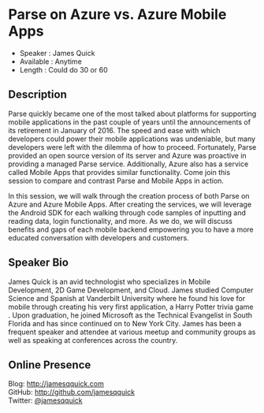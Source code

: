 Parse on Azure vs. Azure Mobile Apps
===================

* Speaker   : James Quick
* Available : Anytime
* Length    : Could do 30 or 60

Description
-----------

Parse quickly became one of the most talked about platforms for supporting mobile applications in the past couple of years until the announcements of its retirement in January of 2016.  The speed and ease with which developers could power their mobile applications was undeniable, but many developers were left with the dilemma of how to proceed.  Fortunately, Parse provided an open source version of its server and Azure was proactive in providing a managed Parse service.   Additionally, Azure also has a service called Mobile Apps that provides similar functionality.  Come join this session to compare and contrast Parse and Mobile Apps in action.

In this session, we will walk through the creation process of both Parse on Azure and Azure Mobile Apps.  After creating the services, we will leverage the Android SDK for each walking through code samples of inputting and reading data, login functionality, and more.  As we do, we will discuss benefits and gaps of each mobile backend empowering you to have a more educated conversation with developers and customers.

Speaker Bio
-----------
James Quick is an avid technologist who specializes in Mobile Development, 2D Game Development, and Cloud.  James studied Computer Science and Spanish at Vanderbilt University where he found his love for mobile through creating his very first application, a Harry Potter trivia game .  Upon graduation, he joined Microsoft as the Technical Evangelist in South Florida and has since continued on to New York City.   James has been a frequent speaker and attendee at various meetup and community groups as well as speaking at conferences across the country.

Online Presence
-------------

Blog: http://jamesqquick.com  
GitHub: http://github.com/jamesqquick  
Twitter: [@jamesqquick](http://www.twitter.com/jamesqquick)


